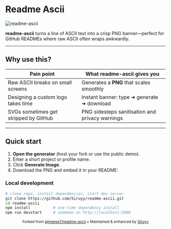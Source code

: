 # Readme Ascii
![readme-ascii](https://user-images.githubusercontent.com/17814535/88974985-14ced400-d27f-11ea-83a8-065d86dd8d26.png)

**readme-ascii** turns a line of ASCII text into a crisp PNG banner—perfect for GitHub READMEs where raw ASCII often wraps awkwardly.

---

## Why use this?

| Pain point | What readme-ascii gives you |
|------------|----------------------------|
| Raw ASCII breaks on small screens | Generates a **PNG** that scales smoothly |
| Designing a custom logo takes time | Instant banner: type ➜ generate ➜ download |
| SVGs sometimes get stripped by GitHub | PNG sidesteps sanitisation and privacy warnings |

---

## Quick start

1. **Open the generator** (host your fork or use the public demo).  
2. Enter a short project or profile name.  
3. Click **Generate Image**.  
4. Download the PNG and embed it in your README:

### Local development

```bash
# clone repo, install dependencies, start dev server
git clone https://github.com/Siruyy/readme-ascii.git
cd readme-ascii
npm install          # one-time dependency install
npm run devstart     # nodemon on http://localhost:5000
```

<p align="center"> <sub> Forked from <a href="https://github.com/ajmeese7/readme-ascii">ajmeese7/readme-ascii</a> • Maintained &amp; enhanced by <a href="https://github.com/Siruyy">Siruyy</a> </sub> </p>
